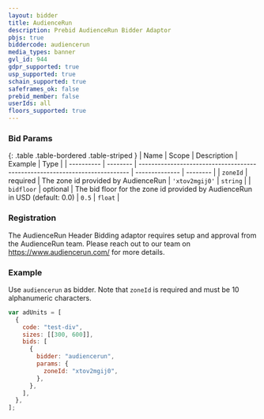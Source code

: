 ```yaml
---
layout: bidder
title: AudienceRun
description: Prebid AudienceRun Bidder Adaptor
pbjs: true
biddercode: audiencerun
media_types: banner
gvl_id: 944
gdpr_supported: true
usp_supported: true
schain_supported: true
safeframes_ok: false
prebid_member: false
userIds: all
floors_supported: true
---
```


### Bid Params

{: .table .table-bordered .table-striped }
| Name       | Scope    | Description                                                                 | Example        | Type     |
| ---------- | -------- | --------------------------------------------------------------------------- | -------------- | -------- |
| `zoneId`   | required | The zone id provided by AudienceRun                                         | `'xtov2mgij0'` | `string` |
| `bidfloor` | optional | The bid floor for the zone id provided by AudienceRun in USD (default: 0.0) | `0.5`          | `float`  |

### Registration

The AudienceRun Header Bidding adaptor requires setup and approval from the AudienceRun team. Please reach out to our team on <https://www.audiencerun.com/> for more details.

### Example

Use `audiencerun` as bidder. Note that `zoneId` is required and must be 10 alphanumeric characters.

```js
var adUnits = [
  {
    code: "test-div",
    sizes: [[300, 600]],
    bids: [
      {
        bidder: "audiencerun",
        params: {
          zoneId: "xtov2mgij0",
        },
      },
    ],
  },
];
```
